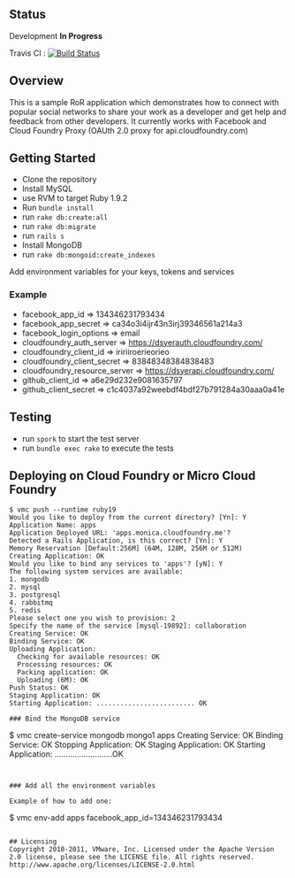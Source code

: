 ## Status

Development **In Progress**

Travis CI : [![Build Status](https://secure.travis-ci.org/ciberch/collaboration.png)](http://travis-ci.org/ciberch/collaboration)

## Overview

This is a sample RoR application which demonstrates how to connect with popular social networks to share your work as a developer
and get help and feedback from other developers. It currently works with Facebook and Cloud Foundry Proxy (OAUth 2.0 proxy for api.cloudfoundry.com)

## Getting Started

* Clone the repository
* Install MySQL
* use RVM to target Ruby 1.9.2
* Run `bundle install`
* run `rake db:create:all`
* run `rake db:migrate`
* run `rails s`
* Install MongoDB
* run `rake db:mongoid:create_indexes`

Add environment variables for your keys, tokens and services

### Example
- facebook_app_id              => 134346231793434                     
- facebook_app_secret          => ca34o3i4ijr43n3irj39346561a214a3
- facebook_login_options       => email
- cloudfoundry_auth_server     => https://dsyerauth.cloudfoundry.com/ 
- cloudfoundry_client_id       => iririiroerieorieo                   
- cloudfoundry_client_secret   => 83848348384838483                   
- cloudfoundry_resource_server => https://dsyerapi.cloudfoundry.com/
- github_client_id             => a6e29d232e9081635797
- github_client_secret         => c1c4037a92weebdf4bdf27b791284a30aaa0a41e


## Testing

* run `spork` to start the test server
* run `bundle exec rake` to execute the tests

## Deploying on Cloud Foundry or Micro Cloud Foundry

```
$ vmc push --runtime ruby19
Would you like to deploy from the current directory? [Yn]: Y
Application Name: apps
Application Deployed URL: 'apps.monica.cloudfoundry.me'?
Detected a Rails Application, is this correct? [Yn]: Y
Memory Reservation [Default:256M] (64M, 128M, 256M or 512M)
Creating Application: OK
Would you like to bind any services to 'apps'? [yN]: Y
The following system services are available:
1. mongodb
2. mysql
3. postgresql
4. rabbitmq
5. redis
Please select one you wish to provision: 2
Specify the name of the service [mysql-19892]: collaboration
Creating Service: OK
Binding Service: OK
Uploading Application:
  Checking for available resources: OK
  Processing resources: OK
  Packing application: OK
  Uploading (6M): OK
Push Status: OK
Staging Application: OK
Starting Application: ......................... OK

### Bind the MongoDB service

```
$ vmc create-service mongodb mongo1 apps
Creating Service: OK
Binding Service: OK
Stopping Application: OK
Staging Application: OK
Starting Application: ..........................OK
```


### Add all the environment variables

Example of how to add one:

```
$ vmc env-add apps facebook_app_id=134346231793434
```

## Licensing
Copyright 2010-2011, VMware, Inc. Licensed under the Apache Version 2.0 license, please see the LICENSE file. All rights reserved.
http://www.apache.org/licenses/LICENSE-2.0.html


